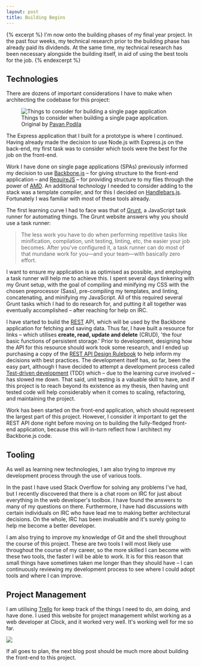 ```yaml
---
layout: post
title: Building Begins
---
```


{% excerpt %}
I'm now onto the building phases of my final year project. In the past four weeks, my technical research prior to the building phase has already paid its dividends. At the same time, my technical research has been necessary alongside the building itself, in aid of using the best tools for the job.
{% endexcerpt %}

## Technologies

There are dozens of important considerations I have to make when architecting the codebase for this project:

<figure>
  <img class="img-centered" src="/images/spa-list-cloud.png" alt="Things to consider for building a single page application">
  <figcaption>Things to consider when building a single page application. Original by <a href="http://net.tutsplus.com/tutorials/javascript-ajax/important-considerations-when-building-single-page-web-apps/" title="Important Considerations When Building Single Page Web Apps">Pavan Podila</a></figcaption>
</figure>

The Express application that I built for a prototype is where I continued. Having already made the decision to use Node.js with Express.js on the back-end, my first task was to consider which tools were the best for the job on the front-end.

Work I have done on single page applications (SPAs) previously informed my decision to use [Backbone.js][] – for giving structure to the front-end application – and [RequireJS][] – for  providing structure to my files through the power of [AMD][]. An additional technology I needed to consider adding to the stack was a template compiler, and for this I decided on [Handlebars.js][]. Fortunately I was familiar with most of these tools already.

The first learning curve I had to face was that of [Grunt][], a JavaScript task runner for automating things. The Grunt website answers why you should use a task runner:

> The less work you have to do when performing repetitive tasks like minification, compilation, unit testing, linting, etc, the easier your job becomes. After you've configured it, a task runner can do most of that mundane work for you—and your team—with basically zero effort.

I want to ensure my application is as optimised as possible, and employing a task runner will help me to achieve this. I spent several days tinkering with my Grunt setup, with the goal of compiling and minifying my CSS with the chosen preprocessor (Sass), pre-compiling my templates, and linting, concatenating, and minifying my JavaScript. All of this required several Grunt tasks which I had to do research for, and putting it all together was eventually accomplished – after reaching for help on IRC.

I have started to build the [REST][] API, which will be used by the Backbone application for fetching and saving data. Thus far, I have built a resource for links – which utilises **create, read, update and delete** (CRUD), 'the four basic functions of persistent storage.' Prior to development, designing how the API for this resource should work took some research, and I ended up purchasing a copy of the [REST API Design Rulebook][] to help inform my decisions with best practices. The development itself has, so far, been the easy part, although I have decided to attempt a development process called [Test-driven development][] (TDD) which – due to the learning curve involved – has slowed me down. That said, unit testing is a valuable skill to have, and if this project is to reach beyond its existence as my thesis, then having unit tested code will help considerably when it comes to scaling, refactoring, and maintaining the project.

Work has been started on the front-end application, which should represent the largest part of this project. However, I consider it important to get the REST API done right before moving on to building the fully-fledged front-end application, because this will in-turn reflect how I architect my Backbone.js code.

## Tooling

As well as learning new technologies, I am also trying to improve my development process through the use of various tools.

In the past I have used Stack Overflow for solving any problems I've had, but I recently discovered that there is a chat room on IRC for just about everything in the web developer's toolbox. I have found the answers to many of my questions on there. Furthermore, I have had discussions with certain individuals on IRC who have lead me to making better architectural decisions. On the whole, IRC has been invaluable and it's surely going to help me become a better developer.

I am also trying to improve my knowledge of Git and the shell throughout the course of this project. These are two tools I will most likely use throughout the course of my career, so the more skilled I can become with these two tools, the faster I will be able to work. It is for this reason that small things have sometimes taken me longer than they should have – I can continuously reviewing my development process to see where I could adopt tools and where I can improve.

## Project Management

I am utilising [Trello][] for keep track of the things I need to do, am doing, and have done. I used this website for project management whilst working as a web developer at Clock, and it worked very well. It's working well for me so far.

<img class="img-centered" src="/images/Screen Shot 2013-02-20 at 18.11.55.png">

If all goes to plan, the next blog post should be much more about building the front-end to this project.

[Pavan Podila]: http://net.tutsplus.com/tutorials/javascript-ajax/important-considerations-when-building-single-page-web-apps/  "Important Considerations When Building Single Page Web Apps"
[Grunt]: http://gruntjs.com/  "Grunt: The JavaScript Task Runner"
[Backbone.js]: http://backbonejs.org/  "Backbone.js"
[RequireJS]: http://requirejs.org/  "RequireJS"
[AMD]: http://requirejs.org/docs/whyamd.html  "Why AMD?"
[Handlebars.js]: http://handlebarsjs.com/  "Handlebars.js: Minimal Templating on Steroids"
[REST]: http://en.wikipedia.org/wiki/Representational_state_transfer  "REST: Representational state transfer"
[REST API Design Rulebook]: http://shop.oreilly.com/product/0636920021575.do  "REST API Design Rulebook"
[Test-driven development]: http://en.wikipedia.org/wiki/Test-driven_development  "Test-driven development"
[Trello]:  http://trello.com/  "Trello"
